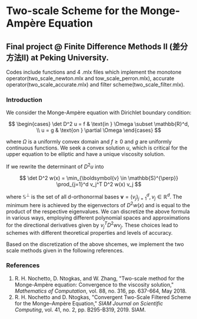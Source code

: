 # Two-scale Scheme for the  Monge-Ampère Equation 
## Final project @ Finite Difference Methods II (差分方法II) at Peking University.

Codes include functions and 4 .mlx files which implement the monotone operator(two\_scale\_newton.mlx and tow\_scale\_perron.mlx), accurate operator(two\_scale\_accurate.mlx) and filter scheme(two\_scale\_filter.mlx).

### Introduction
We consider the Monge-Ampère equation with Dirichlet boundary condition:

$$
\begin{cases}
\det D^2 u = f & \text{in } \Omega \subset \mathbb{R}^d, \\
u = g & \text{on } \partial \Omega
\end{cases}
$$

where $\Omega$ is a uniformly convex domain and $f\geq 0$ and $g$ are uniformly continuous functions. We seek a convex solution $u$, which is critical for the upper equation to be elliptic and have a unique viscosity solution.

If we rewrite the determinant of $D^2u$ into

$$
\det D^2 w(x) = \min_{\boldsymbol{v} \in \mathbb{S}^{\perp}} \prod_{j=1}^d v_j^T D^2 w(x) v_j
$$

where $\mathbb{S}^{\perp}$ is the set of all d-orthonormal bases $\boldsymbol{v} = (v_j)_{j=1}^d, v_j \in \mathbb{R}^d$. The minimum here is achieved by the eigenvectors of $D^2 w(x)$ and is equal to the product of the respective eigenvalues. We can discretize the above formula in various ways, employing different polynomial spaces and approximations for the directional derivatives given by $v_j^T D^2 w v_j$. These choices lead to schemes with different theoretical properties and levels of accuracy.

Based on the discretization of the above shcemes, we implement the two scale methods given in the following references.

### References

1. R. H. Nochetto, D. Ntogkas, and W. Zhang, "Two-scale method for the Monge-Ampère equation: Convergence to the viscosity solution," *Mathematics of Computation*, vol. 88, no. 316, pp. 637-664, May 2018. 
2. R. H. Nochetto and D. Ntogkas, "Convergent Two-Scale Filtered Scheme for the Monge–Ampère Equation," *SIAM Journal on Scientific Computing*, vol. 41, no. 2, pp. B295-B319, 2019. SIAM.







